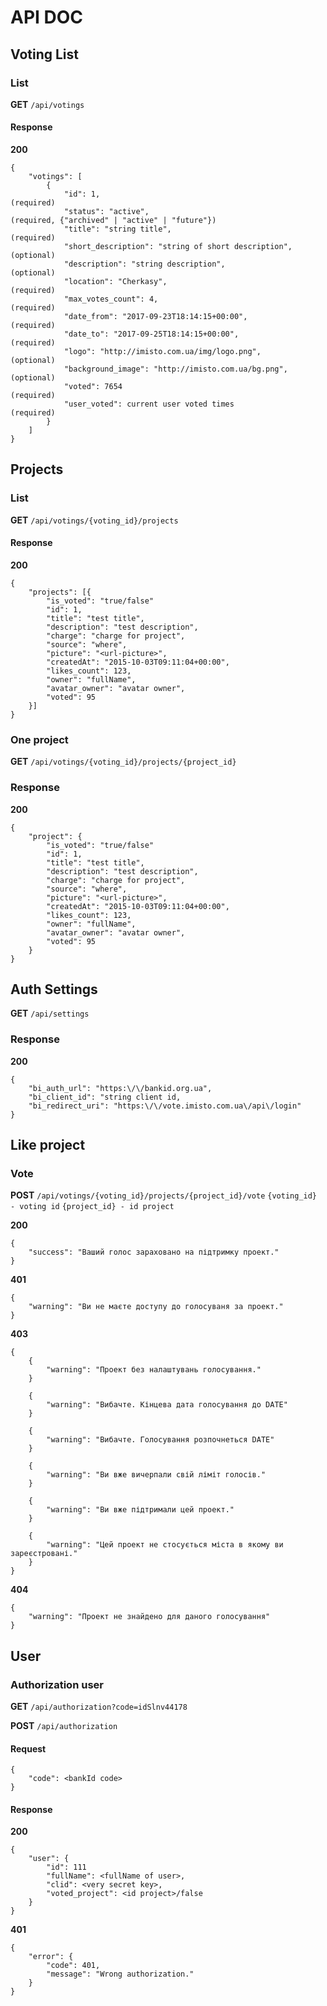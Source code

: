 # API DOC

## Voting List

### List

__GET__ `/api/votings`


#### Response

__200__

    {
        "votings": [
            {
                "id": 1,                                            (required)
                "status": "active",                                 (required, {"archived" | "active" | "future"})            
                "title": "string title",                            (required)
                "short_description": "string of short description", (optional)
                "description": "string description",                (optional)
                "location": "Cherkasy",                             (required)    
                "max_votes_count": 4,                               (required)
                "date_from": "2017-09-23T18:14:15+00:00",           (required)
                "date_to": "2017-09-25T18:14:15+00:00",             (required)
                "logo": "http://imisto.com.ua/img/logo.png",        (optional)
                "background_image": "http://imisto.com.ua/bg.png",  (optional)
                "voted": 7654                                       (required)
                "user_voted": current user voted times              (required)
            }
        ]
    }


## Projects

### List

__GET__ `/api/votings/{voting_id}/projects`

#### Response

__200__

    {
        "projects": [{
            "is_voted": "true/false"
            "id": 1,
            "title": "test title",
            "description": "test description",
            "charge": "charge for project",            
            "source": "where",
            "picture": "<url-picture>",
            "createdAt": "2015-10-03T09:11:04+00:00",
            "likes_count": 123,
            "owner": "fullName",
            "avatar_owner": "avatar owner",
            "voted": 95
        }]
    }

### One project

__GET__ `/api/votings/{voting_id}/projects/{project_id}`

### Response

__200__

    {
        "project": {
            "is_voted": "true/false"
            "id": 1,
            "title": "test title",
            "description": "test description",
            "charge": "charge for project",            
            "source": "where",
            "picture": "<url-picture>",
            "createdAt": "2015-10-03T09:11:04+00:00",
            "likes_count": 123,
            "owner": "fullName",
            "avatar_owner": "avatar owner",    
            "voted": 95   
        }
    }

## Auth Settings 

__GET__ `/api/settings`    

### Response

__200__

    {
        "bi_auth_url": "https:\/\/bankid.org.ua",
        "bi_client_id": "string client id,
        "bi_redirect_uri": "https:\/\/vote.imisto.com.ua\/api\/login"
    }

## Like project

### Vote

__POST__ `/api/votings/{voting_id}/projects/{project_id}/vote`
          `{voting_id}  - voting id`
          `{project_id} - id project`

__200__

    {
        "success": "Ваший голос зараховано на підтримку проект."
    }
    
__401__

    {
        "warning": "Ви не маєте доступу до голосуваня за проект."
    }

__403__

    {
        {
            "warning": "Проект без налаштувань голосування."
        }

        {
            "warning": "Вибачте. Кінцева дата голосування до DATE"
        }

        {
            "warning": "Вибачте. Голосування розпочнеться DATE"
        }

        {
            "warning": "Ви вже вичерпали свій ліміт голосів."
        }

        {
            "warning": "Ви вже підтримали цей проект."
        }
        
        {
            "warning": "Цей проект не стосується міста в якому ви зареєстровані."
        }
    }

__404__

    {
        "warning": "Проект не знайдено для даного голосування"
    }

## User

### Authorization user

__GET__ `/api/authorization?code=idSlnv44178`

__POST__ `/api/authorization`

#### Request

    {
        "code": <bankId code>
    }

#### Response

__200__

    {
        "user": {
            "id": 111
            "fullName": <fullName of user>,
            "clid": <very secret key>,
            "voted_project": <id project>/false
        }
    }

__401__

    {
        "error": {
            "code": 401,
            "message": "Wrong authorization."
        }
    }
